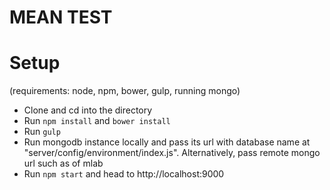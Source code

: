 # MEAN TEST

# Setup

(requirements: node, npm, bower, gulp, running mongo)

- Clone and cd into the directory
- Run `npm install` and `bower install` 
- Run `gulp` 
- Run mongodb instance locally and pass its url with database name at "server/config/environment/index.js". Alternatively, pass remote mongo url such as of mlab
- Run `npm start` and head to http://localhost:9000


